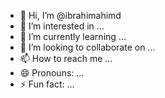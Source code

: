 - 👋 Hi, I’m @ibrahimahimd
- 👀 I’m interested in ...
- 🌱 I’m currently learning ...
- 💞️ I’m looking to collaborate on ...
- 📫 How to reach me ...
- 😄 Pronouns: ...
- ⚡ Fun fact: ...

<!---
ibrahimahimd/ibrahimahimd is a ✨ special ✨ repository because its `README.md` (this file) appears on your GitHub profile.
You can click the Preview link to take a look at your changes.
--->
